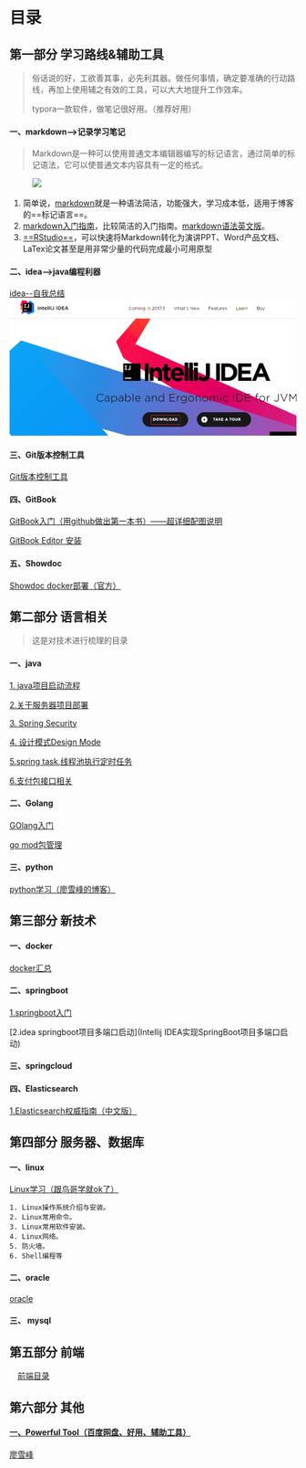 # 目录
## 第一部分 学习路线&辅助工具
> 俗话说的好，工欲善其事，必先利其器。做任何事情，确定要准确的行动路线，再加上使用辅之有效的工具，可以大大地提升工作效率。
> 
> typora一款软件，做笔记很好用。（推荐好用）
#### 一、markdown-->记录学习笔记
> Markdown是一种可以使用普通文本编辑器编写的标记语言，通过简单的标记语法，它可以使普通文本内容具有一定的格式。

<html><div style="margin-left:40px">
<img src="https://timgsa.baidu.com/timg?image&quality=80&size=b9999_10000&sec=1511328559316&di=aca1b4fbff63213dec6bca91e91be350&imgtype=0&src=http%3A%2F%2Fwww.cncrk.com%2Fup%2F1409%2F201409090822177261.png"/></div></html>

1. 简单说，[markdown](http://www.appinn.com/markdown/index.html)就是一种语法简洁，功能强大，学习成本低，适用于博客的==标记语言==。
2. [markdown入门指南](http://www.jianshu.com/p/1e402922ee32/)，比较简洁的入门指南。[markdown语法英文版](https://daringfireball.net/projects/markdown/syntax)。
3. [==RStudio==](https://www.rstudio.com/products/rstudio/download/)，可以快速将Markdown转化为演讲PPT、Word产品文档、LaTex论文甚至是用非常少量的代码完成最小可用原型



#### 二、idea-->java编程利器

[idea--自我总结![image](https://github.com/chenjxJava/photos/blob/master/idea/20171121144825.png?raw=true)](https://github.com/chenjxJava/study/blob/master/idea/idea--%E8%87%AA%E6%88%91%E6%80%BB%E7%BB%93.md)



#### 三、Git版本控制工具

[Git版本控制工具](https://github.com/chenjxJava/study/blob/master/tool/git/Git%E7%89%88%E6%9C%AC%E6%8E%A7%E5%88%B6%E5%B7%A5%E5%85%B7.md)



#### 四、GitBook

[GitBook入门（用github做出第一本书）——超详细配图说明](https://blog.csdn.net/hk2291976/article/details/51173850)

[GitBook Editor 安装](https://chenhx89.github.io/web-note/GitBook%20Editor%20%E5%AE%89%E8%A3%85%E4%B8%8E%E4%BD%BF%E7%94%A8%E7%AC%94%E8%AE%B0.html)

#### 五、Showdoc

[Showdoc docker部署（官方）](https://www.showdoc.cc/help?page_id=65610)



## 第二部分 语言相关

> 这是对技术进行梳理的目录

#### 一、java

[1. java项目启动流程](https://github.com/chenjxJava/study/blob/master/Experience/md/java/%E9%A1%B9%E7%9B%AE%E5%90%AF%E5%8A%A8%E6%B5%81%E7%A8%8B.md)　

[2.关于服务器项目部署](https://github.com/chenjxJava/study/blob/master/database_server/deploy/deploy.md)

[3. Spring Security](https://github.com/chenjxJava/study/blob/master/language/java/Spring-Security.md)

[4. 设计模式Design Mode](https://github.com/chenjxJava/study/blob/master/technology/DesignMode/Design%20Mode.md)

[5.spring task,线程池执行定时任务](https://github.com/chenjxJava/study/blob/master/technology/springboot/Springboot%E4%BD%BF%E7%94%A8task.md)

[6.支付包接口相关](https://github.com/chenjxJava/study/blob/master/module/%E6%94%AF%E4%BB%98%E5%AE%9D/%E6%94%AF%E4%BB%98%E5%AE%9D%E6%8E%A5%E5%8F%A3.md)



#### 二、Golang

[GOlang入门](https://github.com/chenjxJava/study/blob/master/language/go/go.md)

[go mod包管理](https://github.com/chenjxJava/study/blob/master/language/go/gomod.md)

#### 三、python

[python学习（廖雪峰的博客）](https://www.liaoxuefeng.com/wiki/0014316089557264a6b348958f449949df42a6d3a2e542c000)



## 第三部分 新技术

#### 一、docker

[docker汇总](https://github.com/chenjxJava/study/blob/master/technology/docker/docker%E7%9B%B8%E5%85%B3.md)

#### 二、springboot

[1.springboot入门](https://github.com/chenjxJava/study/blob/master/technology/springboot/spring%E5%85%A5%E9%97%A8.md)

[2.idea springboot项目多端口启动](Intellij IDEA实现SpringBoot项目多端口启动)

#### 三、springcloud



#### 四、Elasticsearch

[1.Elasticsearch权威指南（中文版）](https://es.xiaoleilu.com/index.html)

## 第四部分 服务器、数据库

#### 一、linux

[Linux学习（跟鸟哥学就ok了）](http://linux.vbird.org/linux_basic/)

```tex
1. Linux操作系统介绍与安装。
2. Linux常用命令。
3. Linux常用软件安装。
4. Linux网络。
5. 防火墙。
6. Shell编程等
```
#### 二、oracle
[oracle](https://github.com/chenjxJava/study/blob/master/database_server/md/db/oracle.md)

#### 三、 mysql



## 第五部分 前端
　[前端目录](https://github.com/chenjxJava/study/blob/master/%E5%89%8D%E7%AB%AF/%E5%89%8D%E7%AB%AF%E7%9B%AE%E5%BD%95.md)

## 第六部分 其他 
#### [一、Powerful Tool（百度网盘、好用、辅助工具）](https://github.com/chenjxJava/study/blob/master/tool/Powerful%20Tool%EF%BC%88%E7%99%BE%E5%BA%A6%E7%BD%91%E7%9B%98%E3%80%81%E5%A5%BD%E7%94%A8%E3%80%81%E8%BE%85%E5%8A%A9%E5%B7%A5%E5%85%B7%EF%BC%89.md)
[廖雪峰](https://www.liaoxuefeng.com/)







